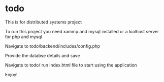 # todo

This is for distributed systems project

To run this project you need xammp and mysql installed or a loalhost server for php and mysql

Navigate to todo/backend/includes/config.php 

Provide the databse details and save 

Navigate to todo/ run index.html file to start using the application

Enjoy!
